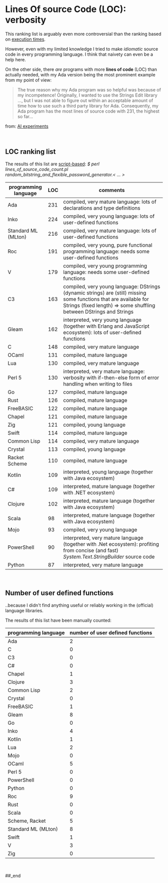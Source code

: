 # Lines Of source Code (LOC): verbosity

This ranking list is arguably even more controversial than the ranking based on [execution times](https://github.com/practicalcomputerscience/MicrobenchmarkGPHLlanguages?tab=readme-ov-file#the-1-second-execution-time-limit).

However, even with my limited knowledge I tried to make _idiomatic_ source code in every programming language. I think that naivety can even be a help here.

On the other side, there _are_ programs with more **lines of code** (LOC) than actually needed, with my Ada version being the most prominent example from my point of view:

> The true reason why my Ada program was so helpful was because of my incompetence! Originally, I wanted to use the Strings Edit library ..., but I was not able to figure out within an acceptable amount of time how to use such a third party library for Ada. Consequently, my Ada program has the most lines of source code with 231, the highest so far...

from: [AI experiments](https://github.com/practicalcomputerscience/MicrobenchmarkGPHLlanguages/blob/main/README.md#ai-experiments)

<br/>

## LOC ranking list

The results of this list are [script-based](https://github.com/practicalcomputerscience/MicrobenchmarkGPHLlanguages/blob/main/10%20-%20Lines%20Of%20source%20Code%20(LOC)%3A%20verbosity/lines_of_source_code_count.pl): _$ perl lines_of_source_code_count.pl random_bitstring_and_flexible_password_generator.< ... >_

programming language | LOC | comments
--- | --- | ---
Ada               | 231 | compiled, very mature language: lots of declarations and type definitions
Inko              | 224 | compiled, very young language: lots of user-defined functions
Standard ML (MLton) | 216 | compiled, very mature language: lots of user-defined functions
Roc               | 191 | compiled, very young, pure functional programming language: needs some user-defined functions
V                 | 179 | compiled, very young programming language: needs some user-defined functions
C3                | 163 | compiled, very young language: DStrings (dynamic strings) are (still) missing some functions that are available for Strings (fixed length) => some shuffling between DStrings and Strings
Gleam | 162 | interpreted, very young language (together with Erlang and JavaScript ecosystem):  lots of user-defined functions
C                 | 148 | compiled, very mature language
OCaml             | 131 | compiled, mature language
Lua               | 130 | compiled, very mature language
Perl 5            | 130 | interpreted, very mature language: verbosity with if-then-else form of error handling when writing to files
Go                | 127 | compiled, mature language
Rust              | 126 | compiled, mature language
FreeBASIC         | 122 | compiled, mature language
Chapel            | 121 | compiled, mature language
Zig               | 121 | compiled, young language
Swift             | 114 | compiled, mature language
Common Lisp       | 114 | compiled, very mature language
Crystal           | 113 | compiled, young language
Racket Scheme     | 110 | compiled, mature language
Kotlin            | 109 | interpreted, young language (together with Java ecosystem)
C#                | 109 | interpreted, mature language (together with .NET ecosystem)
Clojure           | 102 | interpreted, mature language (together with Java ecosystem)
Scala             |  98 | interpreted, mature language (together with Java ecosystem)
Mojo              |  93 | compiled, very young language
PowerShell        |  90 | interpreted, very mature language (together with .Net ecosystem): profiting from concise (and fast) _System.Text.StringBuilder_ source code
Python            |  87 | interpreted, very mature language

<br/>

## Number of user defined functions

..because I didn't find anything useful or reliably working in the (official) language libraries.

The results of this list have been manually counted:

programming language | number of user defined functions
--- | ---
Ada                | 2
C                  | 0
C3                 | 0
C#                 | 0
Chapel             | 1
Clojure            | 3
Common Lisp        | 2
Crystal            | 0
FreeBASIC          | 1
Gleam | 8
Go                 | 0
Inko               | 4
Kotlin             | 1
Lua                | 2
Mojo               | 0
OCaml              | 5
Perl 5             | 0
PowerShell         | 0
Python             | 0
Roc                | 9
Rust               | 0
Scala              | 0
Scheme, Racket     | 5
Standard ML (MLton) | 8
Swift              | 1
V                  | 3
Zig                | 0

<br/>

##_end

